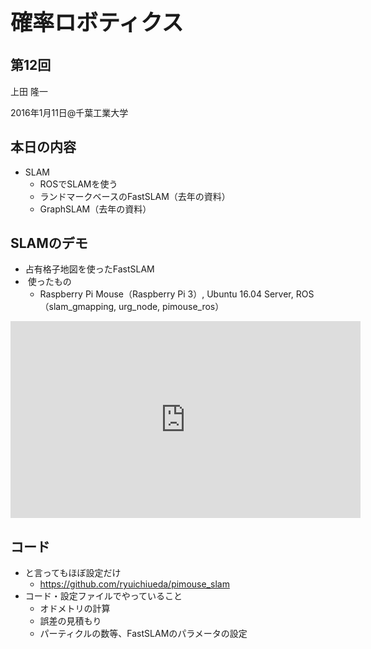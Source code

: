 <h1 style="font-size: 250%;">確率ロボティクス</h1>
<h2>第12回</h2>
上田 隆一

2016年1月11日\@千葉工業大学

<!--nextpage-->
<h2>本日の内容</h2>
<ul>
 	<li>SLAM
<ul>
 	<li>ROSでSLAMを使う</li>
 	<li>ランドマークベースのFastSLAM（去年の資料）</li>
 	<li>GraphSLAM（去年の資料）</li>
</ul>
</li>
</ul>
<!--nextpage-->
<h2>SLAMのデモ</h2>
<ul>
 	<li>占有格子地図を使ったFastSLAM</li>
 	<li> 使ったもの
<ul>
 	<li>Raspberry Pi Mouse（Raspberry Pi 3）, Ubuntu 16.04 Server, ROS（slam_gmapping, urg_node, pimouse_ros）</li>
</ul>
</li>
</ul>
<iframe src="https://www.youtube.com/embed/b2kYQ11PUSI" width="560" height="315" frameborder="0" allowfullscreen="allowfullscreen"></iframe>

<!--nextpage-->
<h2>コード</h2>
<ul>
 	<li>と言ってもほぼ設定だけ
<ul>
 	<li><a href="https://github.com/ryuichiueda/pimouse_slam" target="_blank">https://github.com/ryuichiueda/pimouse_slam</a></li>
</ul>
</li>
 	<li>コード・設定ファイルでやっていること
<ul>
 	<li>オドメトリの計算</li>
 	<li>誤差の見積もり</li>
 	<li>パーティクルの数等、FastSLAMのパラメータの設定</li>
</ul>
</li>
</ul>
